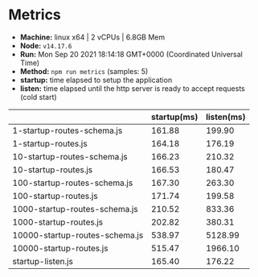 # Metrics
* __Machine:__ linux x64 | 2 vCPUs | 6.8GB Mem
* __Node:__ `v14.17.6`
* __Run:__ Mon Sep 20 2021 18:14:18 GMT+0000 (Coordinated Universal Time)
* __Method:__ `npm run metrics` (samples: 5)
* __startup:__ time elapsed to setup the application
* __listen:__ time elapsed until the http server is ready to accept requests (cold start)

| | startup(ms) | listen(ms) |
|-| -       | -      |
| 1-startup-routes-schema.js | 161.88 | 199.90 |
| 1-startup-routes.js | 164.18 | 176.19 |
| 10-startup-routes-schema.js | 166.23 | 210.32 |
| 10-startup-routes.js | 166.53 | 180.47 |
| 100-startup-routes-schema.js | 167.30 | 263.30 |
| 100-startup-routes.js | 171.74 | 199.58 |
| 1000-startup-routes-schema.js | 210.52 | 833.36 |
| 1000-startup-routes.js | 202.82 | 380.31 |
| 10000-startup-routes-schema.js | 538.97 | 5128.99 |
| 10000-startup-routes.js | 515.47 | 1966.10 |
| startup-listen.js | 165.40 | 176.22 |
